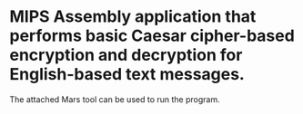 # MIPS Assembly application that performs basic Caesar cipher-based encryption and decryption for English-based text messages.
The attached Mars tool can be used to run the program.
